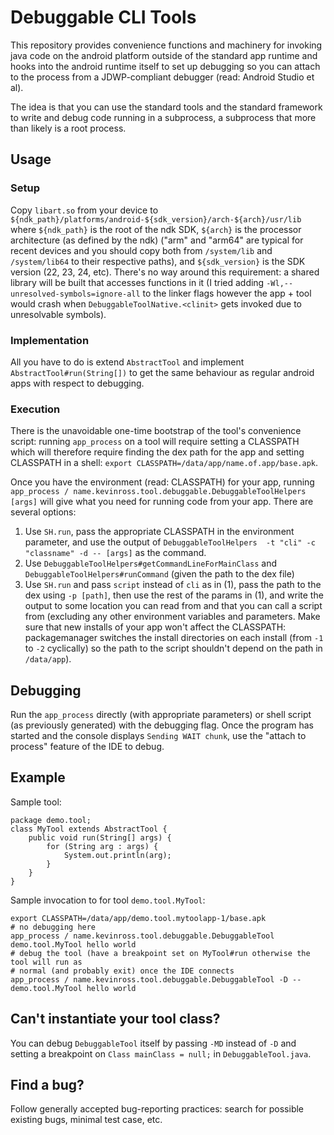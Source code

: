 # Debuggable CLI Tools

This repository provides convenience functions and machinery for invoking java code on the android platform outside of the standard app runtime and hooks into the android runtime itself to set up debugging so you can attach to the process from a JDWP-compliant debugger (read: Android Studio et al).

The idea is that you can use the standard tools and the standard framework to write and debug code running in a subprocess, a subprocess that more than likely is a root process.

## Usage

### Setup

Copy `libart.so` from your device to `${ndk_path}/platforms/android-${sdk_version}/arch-${arch}/usr/lib` where `${ndk_path}` is the root of the ndk SDK, `${arch}` is the processor architecture (as defined by the ndk) ("arm" and "arm64" are typical for recent devices and you should copy both from `/system/lib` and `/system/lib64` to their respective paths), and `${sdk_version}` is the SDK version (22, 23, 24, etc). There's no way around this requirement: a shared library will be built that accesses functions in it (I tried adding `-Wl,--unresolved-symbols=ignore-all` to the linker flags however the app + tool would crash when `DebuggableToolNative.<clinit>` gets invoked due to unresolvable symbols).

### Implementation

All you have to do is extend `AbstractTool` and implement `AbstractTool#run(String[])` to get the same behaviour as regular android apps with respect to debugging.

### Execution

There is the unavoidable one-time bootstrap of the tool's convenience script: running `app_process` on a tool will require setting a CLASSPATH which will therefore require finding the dex path for the app and setting CLASSPATH in a shell: `export CLASSPATH=/data/app/name.of.app/base.apk`.

Once you have the environment (read: CLASSPATH) for your app, running `app_process / name.kevinross.tool.debuggable.DebuggableToolHelpers [args]` will give what you need for running code from your app. There are several options:

1) Use `SH.run`, pass the appropriate CLASSPATH in the environment parameter, and use the output of `DebuggableToolHelpers  -t "cli" -c "classname" -d -- [args]` as the command.
2) Use `DebuggableToolHelpers#getCommandLineForMainClass` and `DebuggableToolHelpers#runCommand` (given the path to the dex file)
3) Use `SH.run` and pass `script` instead of `cli` as in (1), pass the path to the dex using `-p [path]`, then use the rest of the params in (1), and write the output to some location you can read from and that you can call a script from (excluding any other environment variables and parameters. Make sure that new installs of your app won't affect the CLASSPATH: packagemanager switches the install directories on each install (from `-1` to `-2` cyclically) so the path to the script shouldn't depend on the path in `/data/app`).

## Debugging

Run the `app_process` directly (with appropriate parameters) or shell script (as previously generated) with the debugging flag. Once the program has started and the console displays `Sending WAIT chunk`, use the "attach to process" feature of the IDE to debug.

## Example

Sample tool:
```
package demo.tool;
class MyTool extends AbstractTool {
    public void run(String[] args) {
        for (String arg : args) {
            System.out.println(arg);
        }
    }
}
```

Sample invocation to for tool `demo.tool.MyTool`:

```
export CLASSPATH=/data/app/demo.tool.mytoolapp-1/base.apk
# no debugging here
app_process / name.kevinross.tool.debuggable.DebuggableTool demo.tool.MyTool hello world
# debug the tool (have a breakpoint set on MyTool#run otherwise the tool will run as 
# normal (and probably exit) once the IDE connects
app_process / name.kevinross.tool.debuggable.DebuggableTool -D -- demo.tool.MyTool hello world
```

## Can't instantiate your tool class?

You can debug `DebuggableTool` itself by passing `-MD` instead of `-D` and setting a breakpoint on `Class mainClass = null;` in `DebuggableTool.java`.

## Find a bug?

Follow generally accepted bug-reporting practices: search for possible existing bugs, minimal test case, etc.

